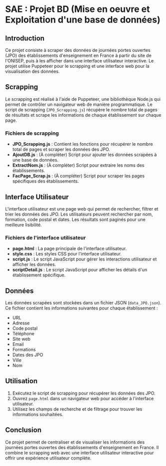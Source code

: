 # SAE : Projet BD (Mise en oeuvre et Exploitation d'une base de données)

## Introduction

Ce projet consiste à scraper des données de journées portes ouvertes (JPO) des établissements d'enseignement en France à partir du site de l'ONISEP, puis à les afficher dans une interface utilisateur interactive. Le projet utilise Puppeteer pour le scrapping et une interface web pour la visualisation des données.

## Scrapping

Le scrapping est réalisé à l'aide de Puppeteer, une bibliothèque Node.js qui permet de contrôler un navigateur web de manière programmatique. Le script de scrapping (`JPO_Scrapping.js`) récupère le nombre total de pages de résultats et scrape les informations de chaque établissement sur chaque page.

### Fichiers de scrapping

- **JPO_Scrapping.js** : Contient les fonctions pour récupérer le nombre total de pages et scraper les données des JPO.
- **AjoutDB.js** : (À compléter) Script pour ajouter les données scrapées à une base de données.
- **ExtractNom.js** : (À compléter) Script pour extraire les noms des établissements.
- **FacPage_Scrap.js** : (À compléter) Script pour scraper les pages spécifiques des établissements.

## Interface Utilisateur

L'interface utilisateur est une page web qui permet de rechercher, filtrer et trier les données des JPO. Les utilisateurs peuvent rechercher par nom, formation, code postal et dates. Les résultats sont paginés pour une meilleure lisibilité.

### Fichiers de l'interface utilisateur

- **page.html** : La page principale de l'interface utilisateur.
- **style.css** : Les styles CSS pour l'interface utilisateur.
- **script.js** : Le script JavaScript pour gérer les interactions utilisateur et afficher les données.
- **scriptDetail.js** : Le script JavaScript pour afficher les détails d'un établissement spécifique.

## Données

Les données scrapées sont stockées dans un fichier JSON (`data_JPO.json`). Ce fichier contient les informations suivantes pour chaque établissement :
- URL
- Adresse
- Code postal
- Téléphone
- Site web
- Email
- Formations
- Dates des JPO
- Ville
- Nom

## Utilisation

1. Exécutez le script de scrapping pour récupérer les données des JPO.
2. Ouvrez `page.html` dans un navigateur web pour accéder à l'interface utilisateur.
3. Utilisez les champs de recherche et de filtrage pour trouver les informations souhaitées.

## Conclusion

Ce projet permet de centraliser et de visualiser les informations des journées portes ouvertes des établissements d'enseignement en France. Il combine le scrapping web avec une interface utilisateur interactive pour offrir une expérience utilisateur complète.
